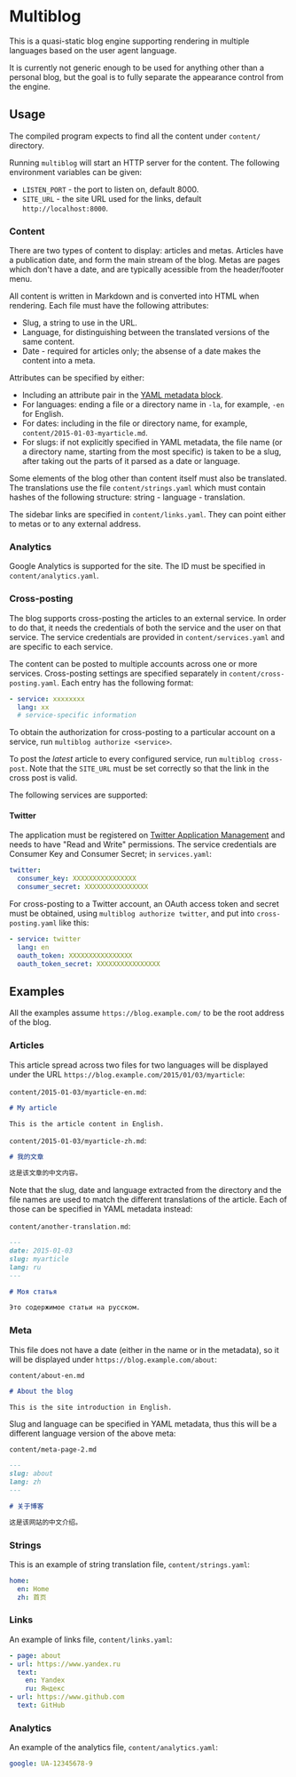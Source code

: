 Multiblog
=========

This is a quasi-static blog engine supporting rendering in multiple languages
based on the user agent language.

It is currently not generic enough to be used for anything other than a
personal blog, but the goal is to fully separate the appearance control from
the engine.

Usage
-----

The compiled program expects to find all the content under `content/`
directory.

Running `multiblog` will start an HTTP server for the content. The following
environment variables can be given:

- `LISTEN_PORT` - the port to listen on, default 8000.
- `SITE_URL` - the site URL used for the links, default `http://localhost:8000`.

### Content

There are two types of content to display: articles and metas. Articles have a
publication date, and form the main stream of the blog. Metas are pages which
don't have a date, and are typically acessible from the header/footer menu.

All content is written in Markdown and is converted into HTML when rendering.
Each file must have the following attributes:

* Slug, a string to use in the URL.
* Language, for distinguishing between the translated versions of the same
  content.
* Date - required for articles only; the absense of a date makes the content
  into a meta.

Attributes can be specified by either:

* Including an attribute pair in the [YAML metadata block][yaml-metadata].
* For languages: ending a file or a directory name in `-la`, for example, `-en`
  for English.
* For dates: including in the file or directory name, for example,
  `content/2015-01-03-myarticle.md`.
* For slugs: if not explicitly specified in YAML metadata, the file name (or a
  directory name, starting from the most specific) is taken to be a slug, after
  taking out the parts of it parsed as a date or language.

Some elements of the blog other than content itself must also be translated.
The translations use the file `content/strings.yaml` which must contain hashes
of the following structure: string - language - translation.

The sidebar links are specified in `content/links.yaml`. They can point either
to metas or to any external address.

### Analytics

Google Analytics is supported for the site. The ID must be specified in
`content/analytics.yaml`.

### Cross-posting

The blog supports cross-posting the articles to an external service. In order to
do that, it needs the credentials of both the service and the user on that
service. The service credentials are provided in `content/services.yaml` and are
specific to each service.

The content can be posted to multiple accounts across one or more services.
Cross-posting settings are specified separately in `content/cross-posting.yaml`.
Each entry has the following format:

```yaml
- service: xxxxxxxx
  lang: xx
  # service-specific information
```

To obtain the authorization for cross-posting to a particular account on a
service, run `multiblog authorize <service>`.

To post the _latest_ article to every configured service, run `multiblog
cross-post`. Note that the `SITE_URL` must be set correctly so that the link in
the cross post is valid.

The following services are supported:

#### Twitter

The application must be registered
on [Twitter Application Management](https://apps.twitter.com/) and needs to have
"Read and Write" permissions. The service credentials are Consumer Key and
Consumer Secret; in `services.yaml`:

```yaml
twitter:
  consumer_key: XXXXXXXXXXXXXXXX
  consumer_secret: XXXXXXXXXXXXXXXX
```

For cross-posting to a Twitter account, an OAuth access token and secret must be
obtained, using `multiblog authorize twitter`, and put into `cross-posting.yaml`
like this:

```yaml
- service: twitter
  lang: en
  oauth_token: XXXXXXXXXXXXXXXX
  oauth_token_secret: XXXXXXXXXXXXXXXX
```

Examples
--------

All the examples assume `https://blog.example.com/` to be the root address of
the blog.

### Articles

This article spread across two files for two languages will be displayed under
the URL `https://blog.example.com/2015/01/03/myarticle`:

`content/2015-01-03/myarticle-en.md`:

```markdown
# My article

This is the article content in English.
```

`content/2015-01-03/myarticle-zh.md`:

```markdown
# 我的文章

这是该文章的中文内容。
```

Note that the slug, date and language extracted from the directory and the file
names are used to match the different translations of the article. Each of those
can be specified in YAML metadata instead:

`content/another-translation.md`:

```markdown
---
date: 2015-01-03
slug: myarticle
lang: ru
---

# Моя статья

Это содержимое статьи на русском.
```

### Meta

This file does not have a date (either in the name or in the metadata), so it
will be displayed under `https://blog.example.com/about`:

`content/about-en.md`

```markdown
# About the blog

This is the site introduction in English.
```

Slug and language can be specified in YAML metadata, thus this will be a
different language version of the above meta:

`content/meta-page-2.md`

```markdown
---
slug: about
lang: zh
---

# 关于博客

这是该网站的中文介绍。
```

### Strings

This is an example of string translation file, `content/strings.yaml`:

```yaml
home:
  en: Home
  zh: 首页
```

### Links

An example of links file, `content/links.yaml`:

```yaml
- page: about
- url: https://www.yandex.ru
  text:
    en: Yandex
    ru: Яндекс
- url: https://www.github.com
  text: GitHub
```

### Analytics

An example of the analytics file, `content/analytics.yaml`:

```yaml
google: UA-12345678-9
```

[yaml-metadata]: http://johnmacfarlane.net/pandoc/demo/example9/pandocs-markdown.html#extension-yaml_metadata_block

